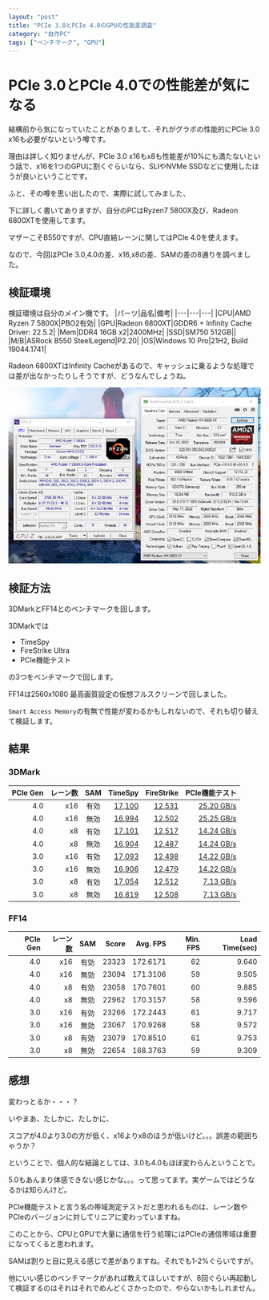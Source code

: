 ```yaml
---
layout: "post"
title: "PCIe 3.0とPCIe 4.0のGPUの性能差調査"
category: "自作PC"
tags: ["ベンチマーク", "GPU"]
---
```

# PCIe 3.0とPCIe 4.0での性能差が気になる

結構前から気になっていたことがありまして、それがグラボの性能的にPCIe 3.0 x16も必要がないという噂です。

理由は詳しく知りませんが、PCIe 3.0 x16もx8も性能差が10%にも満たないという話で、x16を1つのGPUに割くぐらいなら、SLIやNVMe SSDなどに使用したほうが良いということです。

ふと、その噂を思い出したので、実際に試してみました、

下に詳しく書いてありますが、自分のPCはRyzen7 5800X及び、Radeon 6800XTを使用してます。

マザーこそB550ですが、CPU直結レーンに関してはPCIe 4.0を使えます。

なので、今回はPCIe 3.0,4.0の差、x16,x8の差、SAMの差の8通りを調べました。

## 検証環境
検証環境は自分のメイン機です。
|パーツ|品名|備考|
|---|---|---|
|CPU|AMD Ryzen 7 5800X|PBO2有効|
|GPU|Radeon 6800XT|GDDR6 + Infinity Cache<br>Driver: 22.5.2|
|Mem|DDR4 16GB x2|2400MHz|
|SSD|SM750 512GB||
|M/B|ASRock B550 SteelLegend|P2.20|
|OS|Windows 10 Pro|21H2, Build 19044.1741|

Radeon 6800XTはInfinity Cacheがあるので、キャッシュに乗るような処理では差が出なかったりしそうですが、どうなんでしょうね。

![PC Spec](/assets/img/2022/06/08/explorer_gupdRFKlQZ.png)

## 検証方法
3DMarkとFF14とのベンチマークを回します。

3DMarkでは

- TimeSpy
- FireStrike Ultra
- PCIe機能テスト

の3つをベンチマークで回します。

FF14は2560x1080 最高画質設定の仮想フルスクリーンで回しました。

`Smart Access Memory`の有無で性能が変わるかもしれないので、それも切り替えて検証します。

## 結果

### 3DMark

|PCIe Gen|レーン数|SAM|TimeSpy|FireStrike|PCIe機能テスト|
|---:|---:|:---:|---:|---:|---:|
|4.0|x16|有効|[17,100](https://www.3dmark.com/3dm/76039595?)|[12,531](https://www.3dmark.com/3dm/76039832?)|[25.20 GB/s](https://www.3dmark.com/3dm/76047162?)|
|4.0|x16|無効|[16,994](https://www.3dmark.com/3dm/76038517?)|[12,502](https://www.3dmark.com/3dm/76038699?)|[25.25 GB/s](https://www.3dmark.com/3dm/76041387?)|
|4.0| x8|有効|[17,101](https://www.3dmark.com/3dm/76042337?)|[12,517](https://www.3dmark.com/3dm/76042777?)|[14.24 GB/s](https://www.3dmark.com/3dm/76042903?)|
|4.0| x8|無効|[16,904](https://www.3dmark.com/3dm/76041823?)|[12,487](https://www.3dmark.com/3dm/76041998?)|[14.24 GB/s](https://www.3dmark.com/3dm/76042074?)|
|3.0|x16|有効|[17,093](https://www.3dmark.com/3dm/76040093?)|[12,498](https://www.3dmark.com/3dm/76040510?)|[14.22 GB/s](https://www.3dmark.com/3dm/76040567?)|
|3.0|x16|無効|[16,906](https://www.3dmark.com/3dm/76040785?)|[12,479](https://www.3dmark.com/3dm/76040929?)|[14.22 GB/s](https://www.3dmark.com/3dm/76040982?)|
|3.0| x8|有効|[17,054](https://www.3dmark.com/3dm/76043385?)|[12,512](https://www.3dmark.com/3dm/76043812?)| [7.13 GB/s](https://www.3dmark.com/3dm/76043918?)|
|3.0| x8|無効|[16,819](https://www.3dmark.com/3dm/76044264?)|[12,508](https://www.3dmark.com/3dm/76044590?)| [7.13 GB/s](https://www.3dmark.com/3dm/76044736?)|

### FF14

|PCIe Gen|レーン数|SAM|Score|Avg. FPS|Min. FPS|Load Time(sec)|
|---:|---:|:---:|---:|---:|---:|---:|
|4.0|x16|有効|23323|172.6171|62|9.640|
|4.0|x16|無効|23094|171.3106|59|9.505|
|4.0| x8|有効|23058|170.7601|60|9.885|
|4.0| x8|無効|22962|170.3157|58|9.596|
|3.0|x16|有効|23266|172.2443|61|9.717|
|3.0|x16|無効|23067|170.9268|58|9.572|
|3.0| x8|有効|23079|170.8510|61|9.753|
|3.0| x8|無効|22654|168.3763|59|9.309|

## 感想
変わっとるか・・・？

いやまあ、たしかに、たしかに、

スコアが4.0より3.0の方が低く、x16よりx8のほうが低いけど。。。誤差の範囲ちゃうか？

ということで、個人的な結論としては、3.0も4.0もほぼ変わらんということで。

5.0もあんまり体感できない感じかな。。。って思ってます。実ゲームではどうなるかは知らんけど。

PCIe機能テストと言う名の帯域測定テストだと思われるものは、レーン数やPCIeのバージョンに対してリニアに変わっていますね。

このことから、CPUとGPUで大量に通信を行う処理にはPCIeの通信帯域は重要になってくると思われます。

SAMは割りと目に見える感じで差がありますね。それでも1-2%ぐらいですが。

他にいい感じのベンチマークがあれば教えてほしいですが、8回ぐらい再起動して検証するのはそれはそれでめんどくさかったので、やらないかもしれません。